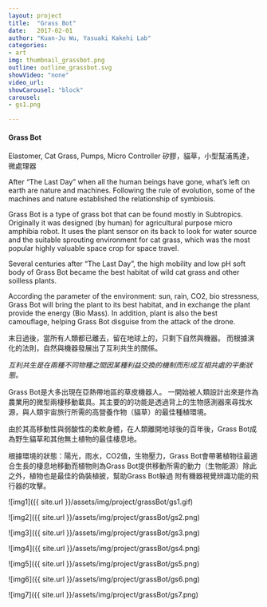 ```yaml
---
layout: project
title:  "Grass Bot"
date:   2017-02-01
author: "Kuan-Ju Wu, Yasuaki Kakehi Lab"
categories:
- art
img: thumbnail_grassbot.png
outline: outline_grassbot.svg
showVideo: "none"
video_url:
showCarousel: "block"
carousel:
- gs1.png

---
```

#### Grass Bot ####

Elastomer, Cat Grass, Pumps, Micro Controller
矽膠，貓草，小型幫浦馬達，微處理器


After “The Last Day” when all the human beings have gone, what’s left on earth are nature and machines. Following the rule of evolution, some of the machines and nature established the relationship of symbiosis.

Grass Bot is a type of grass bot that can be found mostly in Subtropics.
Originally it was designed (by human) for agricultural purpose micro amphibia robot. It uses the plant sensor on its back to look for water source and the suitable sprouting environment for cat grass, which was the most popular highly valuable space crop for space travel.

Several centuries after “The Last Day”, the high mobility and low pH soft body of Grass Bot became the best habitat of wild cat grass and other soilless plants.

According the parameter of the environment: sun, rain, CO2, bio stressness, Grass Bot will bring the plant to its best habitat, and in exchange the plant provide the energy (Bio Mass). In addition, plant is also the best camouflage, helping Grass Bot disguise from the attack of the drone.


末日過後，當所有人類都已離去，留在地球上的，只剩下自然與機器。
而根據演化的法則，自然與機器發展出了互利共生的關係。

*互利共生是在兩種不同物種之間因某種利益交換的機制而形成互相共處的平衡狀態。*

Grass Bot是大多出現在亞熱帶地區的草皮機器人。
一開始被人類設計出來是作為農業用的微型兩棲移動載具。其主要的的功能是透過背上的生物感測器來尋找水源，與人類宇宙旅行所需的高營養作物（貓草）的最佳種植環境。

由於其高移動性與弱酸性的柔軟身體，在人類離開地球後的百年後，Grass Bot成為野生貓草和其他無土植物的最佳棲息地。

根據環境的狀態：陽光，雨水，CO2值，生物壓力，Grass Bot會帶著植物往最適合生長的棲息地移動而植物則為Grass Bot提供移動所需的動力（生物能源）除此之外，植物也是最佳的偽裝植披，幫助Grass Bot躲過 附有機器視覺辨識功能的飛行器的攻擊。

![img1]({{ site.url }}/assets/img/project/grassBot/gs1.gif)

![img2]({{ site.url }}/assets/img/project/grassBot/gs2.png)

![img3]({{ site.url }}/assets/img/project/grassBot/gs3.png)

![img4]({{ site.url }}/assets/img/project/grassBot/gs4.png)

![img5]({{ site.url }}/assets/img/project/grassBot/gs5.png)

![img6]({{ site.url }}/assets/img/project/grassBot/gs6.png)

![img7]({{ site.url }}/assets/img/project/grassBot/gs7.png)
